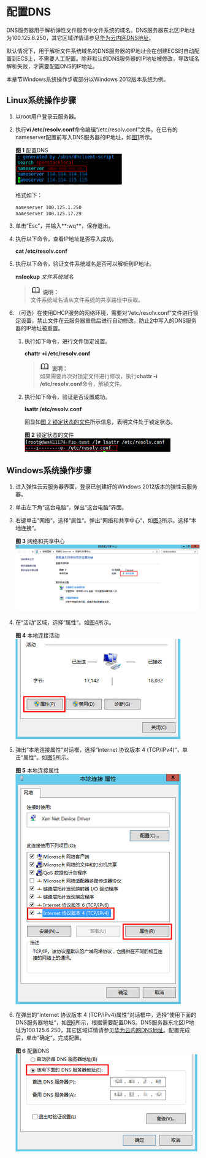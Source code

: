 # 配置DNS<a name="ZH-CN_TOPIC_0054116434"></a>

DNS服务器用于解析弹性文件服务中文件系统的域名。DNS服务器东北区IP地址为100.125.6.250，其它区域详情请参见[华为云内网DNS地址](https://support.huaweicloud.com/dns_faq/dns_faq_002.html)。

默认情况下，用于解析文件系统域名的DNS服务器的IP地址会在创建ECS时自动配置到ECS上，不需要人工配置。除非默认的DNS服务器的IP地址被修改，导致域名解析失败，才需要配置DNS的IP地址。

本章节Windows系统操作步骤部分以Windows 2012版本系统为例。

## Linux系统操作步骤<a name="section60237810114859"></a>

1.  以root用户登录云服务器。
2.  <a name="li13553756203149"></a>执行**vi /etc/resolv.conf**命令编辑“/etc/resolv.conf”文件。在已有的nameserver配置前写入DNS服务器的IP地址，如[图1](#fig3735131720121)所示。

    **图 1**  配置DNS<a name="fig3735131720121"></a>  
    ![](figures/配置DNS-0.png "配置DNS-0")

    格式如下：

    ```
    nameserver 100.125.1.250
    nameserver 100.125.17.29
    ```

3.  单击“Esc”，并输入**:wq**，保存退出。
4.  执行以下命令，查看IP地址是否写入成功。

    **cat /etc/resolv.conf**

5.  执行以下命令，验证文件系统域名是否可以解析到IP地址。

    **nslookup** _文件系统域名_

    >![](public_sys-resources/icon-note.gif) **说明：**   
    >文件系统域名请从文件系统的共享路径中获取。  

6.  （可选）在使用DHCP服务的网络环境，需要对“/etc/resolv.conf”文件进行锁定设置，禁止文件在云服务器重启后进行自动修改。防止[2](#li13553756203149)中写入的DNS服务器的IP地址被重置。
    1.  执行如下命令，进行文件锁定设置。

        **chattr +i /etc/resolv.conf**

        >![](public_sys-resources/icon-note.gif) **说明：**   
        >如果需要再次对锁定文件进行修改，执行**chattr -i /etc/resolv.conf**命令，解锁文件。  

    2.  执行如下命令，验证是否设置成功。

        **lsattr /etc/resolv.conf**

        回显如[图 2 锁定状态的文件](#fig46855620155120)所示信息，表明文件处于锁定状态。

        **图 2**  锁定状态的文件<a name="fig46855620155120"></a>  
        ![](figures/锁定状态的文件-1.png "锁定状态的文件-1")



## Windows系统操作步骤<a name="section75976550455"></a>

1.  进入弹性云云服务器界面，登录已创建好的Windows 2012版本的弹性云服务器。
2.  单击左下角“这台电脑“，弹出“这台电脑“界面。
3.  右键单击“网络“，选择“属性“。弹出“网络和共享中心“，如[图3](#fig11811485719)所示。选择“本地连接“。

    **图 3**  网络和共享中心<a name="fig11811485719"></a>  
    ![](figures/网络和共享中心.png "网络和共享中心")

4.  在“活动“区域，选择“属性“。如[图4](#fig18980173031015)所示。

    **图 4**  本地连接活动<a name="fig18980173031015"></a>  
    ![](figures/本地连接活动.png "本地连接活动")

5.  弹出“本地连接属性“对话框，选择“Internet 协议版本 4 \(TCP/IPv4\)“，单击“属性“。如[图5](#fig146301518171620)所示。

    **图 5**  本地连接属性<a name="fig146301518171620"></a>  
    ![](figures/本地连接属性.png "本地连接属性")

6.  在弹出的“Internet 协议版本 4 \(TCP/IPv4\)属性“对话框中，选择“使用下面的DNS服务器地址“，如[图6](#fig82464042713)所示，根据需要配置DNS。DNS服务器东北区IP地址为100.125.6.250，其它区域详情请参见[华为云内网DNS地址](https://support.huaweicloud.com/dns_faq/dns_faq_002.html)。配置完成后，单击“确定“，完成配置。

    **图 6**  配置DNS<a name="fig82464042713"></a>  
    ![](figures/配置DNS-2.png "配置DNS-2")


